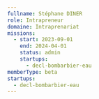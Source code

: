 ```yaml
---
fullname: Stéphane DINER
role: Intrapreneur
domaine: Intraprenariat
missions:
  - start: 2023-09-01
    end: 2024-04-01
    status: admin
    startups:
      - decl-bombarbier-eau
memberType: beta
startups:
  - decl-bombarbier-eau
---
```

